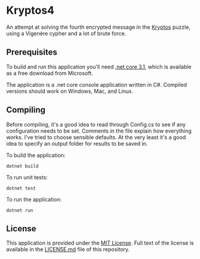 Kryptos4
========

An attempt at solving the fourth encrypted message in the [Kryptos][1] puzzle, using a Vigenère cypher and a lot of brute force.

Prerequisites
-------------

To build and run this application you'll need [.net core 3.1][2], which is available as a free download from Microsoft.

The application is a .net core console application written in C#. Compiled versions should work on Windows, Mac, and Linux.

Compiling
---------

Before compiling, it's a good idea to read through Config.cs to see if any configuration needs to be set. Comments in the file explain how everything works. I've tried to choose sensible defaults. At the very least it's a good idea to specify an output folder for results to be saved in.

To build the application:

    dotnet build

To run unit tests:

    dotnet test

To run the application:

    dotnet run

License
-------

This application is provided under the [MIT License][3]. Full text of the license is available in the [LICENSE.md][4] file of this repository.

[1]: https://en.wikipedia.org/wiki/Kryptos
[2]: https://dotnet.microsoft.com/download/dotnet-core
[3]: https://opensource.org/licenses/mit-license.php
[4]: LICENSE.md
